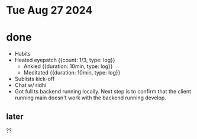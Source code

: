# Tue Aug 27 2024

# done

- Habits
- Heated eyepatch {{count: 1/3, type: log}}
  - Ankied {{duration: 10min, type: log}}
  - Meditated {{duration: 10min, type: log}}
- Sublists kick-off
- Chat w/ ridhi
- Got full ts backend running locally. Next step is to confirm that the client running main doesn't work with the backend running develop. [](./2024-08-testing-ts.md)

## later

??
